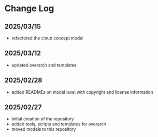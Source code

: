 # Change Log

## 2025/03/15
* refactored the cloud concept model

## 2025/03/12
* updated overarch and templates

## 2025/02/28
* added READMEs on model level with copyright and license information

## 2025/02/27
* initial creation of the repository
* added tools, scripts and templates for overarch
* moved models to this repository
